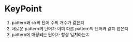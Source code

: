 # KeyPoint

1. pattern과 str의 단어 수의 개수가 같은지
2. 새로운 pattern의 단어가 이미 다른 pattern의 단어와 같지 않은지
3. pattern에 매핑되는 단어가 항상 일치하는지
